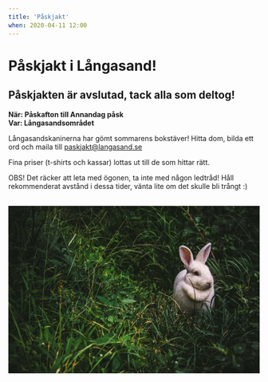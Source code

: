 ```yaml
---
title: 'Påskjakt'
when: 2020-04-11 12:00 
---
```

# Påskjakt i Långasand!


## Påskjakten är avslutad, tack alla som deltog!

<strong>När: Påskafton till Annandag påsk</strong><br>
<strong>Var: Långasandsområdet</strong>

Långasandskaninerna har gömt sommarens bokstäver!
Hitta dom, bilda ett ord och maila till <a href="mailto:paskjakt@langasand.se">paskjakt@langasand.se</a>

Fina priser (t-shirts och kassar) lottas ut till de som hittar rätt. 

OBS! Det räcker att leta med ögonen, ta inte med någon ledtråd!
Håll rekommenderat avstånd i dessa tider, vänta lite om det skulle bli trångt :)  

<br>

<div class="center">
    <img width="800" src="/assets/images/victor-larracuente-8-9hqGiqgR4-unsplash.jpg" />
</div>

<br>


